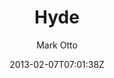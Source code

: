 ---
title: "Hyde"
github: https://github.com/poole/hyde
demo: http://hyde.getpoole.com/
author: Mark Otto
ssg:
  - Jekyll
cms:
  - No Cms
date: 2013-02-07T07:01:38Z
github_branch: master
description: "A brazen two-column theme for Jekyll."
stale: true
---
